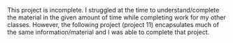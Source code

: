 This project is incomplete. I struggled at the time to understand/complete the material in the given amount of time while completing work for my other classes. However, the following project (project 11) encapsulates much of the same information/material and I was able to complete that project.
